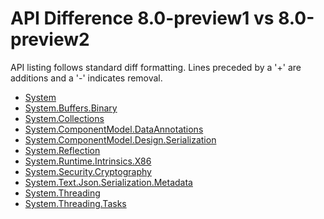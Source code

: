 # API Difference 8.0-preview1 vs 8.0-preview2

API listing follows standard diff formatting.
Lines preceded by a '+' are additions and a '-' indicates removal.

* [System](8.0-preview2_System.md)
* [System.Buffers.Binary](8.0-preview2_System.Buffers.Binary.md)
* [System.Collections](8.0-preview2_System.Collections.md)
* [System.ComponentModel.DataAnnotations](8.0-preview2_System.ComponentModel.DataAnnotations.md)
* [System.ComponentModel.Design.Serialization](8.0-preview2_System.ComponentModel.Design.Serialization.md)
* [System.Reflection](8.0-preview2_System.Reflection.md)
* [System.Runtime.Intrinsics.X86](8.0-preview2_System.Runtime.Intrinsics.X86.md)
* [System.Security.Cryptography](8.0-preview2_System.Security.Cryptography.md)
* [System.Text.Json.Serialization.Metadata](8.0-preview2_System.Text.Json.Serialization.Metadata.md)
* [System.Threading](8.0-preview2_System.Threading.md)
* [System.Threading.Tasks](8.0-preview2_System.Threading.Tasks.md)


